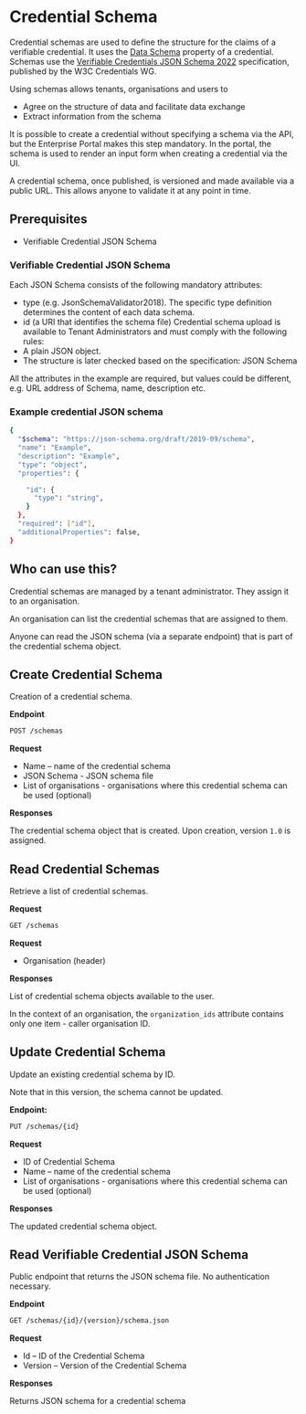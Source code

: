 # Credential Schema

Credential schemas are used to define the structure for the claims of a verifiable credential. It uses the [Data Schema](https://www.w3.org/TR/vc-data-model/#data-schemas) property of a credential. Schemas use the [Verifiable Credentials JSON Schema 2022](https://w3c-ccg.github.io/vc-json-schemas/) specification, published by the W3C Credentials WG.

Using schemas allows tenants, organisations and users to

- Agree on the structure of data and facilitate data exchange
- Extract information from the schema

It is possible to create a credential without specifying a schema via the API, but the Enterprise Portal makes this step mandatory. In the portal, the schema is used to render an input form when creating a credential via the UI.

A credential schema, once published, is versioned and made available via a public URL. This allows anyone to validate it at any point in time.

## Prerequisites

- Verifiable Credential JSON Schema

### Verifiable Credential JSON Schema

Each JSON Schema consists of the following mandatory attributes:

- type (e.g. JsonSchemaValidator2018). The specific type definition determines the content of each data schema.
- id (a URI that identifies the schema file)
Credential schema upload is available to Tenant Administrators and must comply with the following rules:
- A plain JSON object.
- The structure is later checked based on the specification: JSON Schema

All the attributes in the example are required, but values could be different, e.g. URL address of Schema, name, description etc.

### Example credential JSON schema

```bash
{
  "$schema": "https://json-schema.org/draft/2019-09/schema",
  "name": "Example",
  "description": "Example",
  "type": "object",
  "properties": {

    "id": {
      "type": "string",
    }
  },
  "required": ["id"],
  "additionalProperties": false,
}
```

## Who can use this?

Credential schemas are managed by a tenant administrator. They assign it to an organisation.

An organisation can list the credential schemas that are assigned to them.

Anyone can read the JSON schema (via a separate endpoint) that is part of the credential schema object.

## Create Credential Schema

Creation of a credential schema.

**Endpoint**

```bash
POST /schemas
```

**Request**

* Name – name of the credential schema
* JSON Schema - JSON schema file
* List of organisations - organisations where this credential schema can be used (optional)

**Responses**

The credential schema object that is created. Upon creation, version `1.0` is assigned.

## Read Credential Schemas

Retrieve a list of credential schemas.

**Request**

```bash
GET /schemas
 ```

**Request**

* Organisation (header)

**Responses**

List of credential schema objects available to the user.

In the context of an organisation, the `organization_ids` attribute contains only one item - caller organisation ID.

## Update Credential Schema

Update an existing credential schema by ID.

Note that in this version, the schema cannot be updated.

**Endpoint:**

```bash
PUT /schemas/{id}
 ```
**Request**

* ID of Credential Schema
* Name – name of the credential schema
* List of organisations - organisations where this credential schema can be used (optional)

**Responses**

The updated credential schema object.

## Read Verifiable Credential JSON Schema

Public endpoint that returns the JSON schema file. No authentication necessary.

**Endpoint**

```bash
GET /schemas/{id}/{version}/schema.json
```

**Request**

* Id – ID of the Credential Schema
* Version – Version of the Credential Schema

**Responses**

Returns JSON schema for a credential schema
